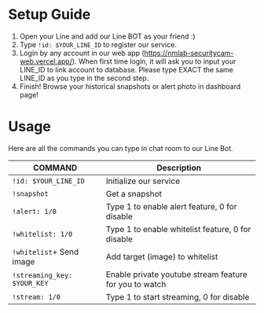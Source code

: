 # Setup Guide

1. Open your Line and add our Line BOT as your friend :)
2. Type `!id: $YOUR_LINE_ID` to register our service.
3. Login by any account in our web app (https://nmlab-securitycam-web.vercel.app/). When first time login, it will ask you to input your LINE_ID to link account to database. Please type EXACT the same LINE_ID as you type in the second step.
4. Finish! Browse your historical snapshots or alert photo in dashboard page!

# Usage

Here are all the commands you can type in chat room to our Line Bot.

| COMMAND                        | Description                                       | 
| ------------------------------ | ------------------------------------------------- | 
| `!id: $YOUR_LINE_ID`           | Initialize our service                            | 
| `!snapshot`                    | Get a snapshot                                    | 
| `!alert: 1/0`               | Type 1 to enable alert feature, 0 for disable        | 
| `!whitelist: 1/0`           | Type 1 to enable whitelist feature, 0 for disable    | 
| `!whitelist`+ Send image     | Add target (image) to whitelist                     | 
| `!streaming_key: $YOUR_KEY` | Enable private youtube stream feature for you to watch                    |
| `!stream: 1/0`      | Type 1 to start streaming, 0 for disable | 
